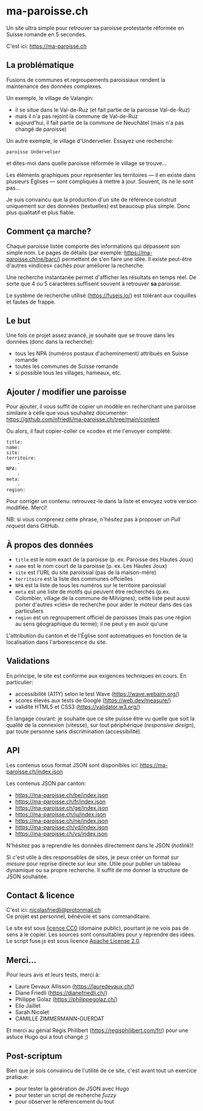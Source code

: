 # ma-paroisse.ch

Un site ultra simple pour retrouver sa paroisse protestante réformée en Suisse romande en 5 secondes.

C'est ici: https://ma-paroisse.ch

## La problématique

Fusions de communes et regroupements paroissiaux rendent la maintenance des données complexes.

Un exemple, le village de Valangin:

- il se situe dans le Val-de-Ruz (et fait partie de la paroisse Val-de-Ruz)
- mais il n'a pas rejoint la commune de Val-de-Ruz
- aujourd'hui, il fait partie de la commune de Neuchâtel (mais n'a pas changé de paroisse)

Un autre exemple, le village d'Undervelier. Essayez une recherche:

    paroisse Undervelier

et dites-moi dans quelle paroisse réformée le village se trouve...

Les éléments graphiques pour représenter les territoires — il en existe dans plusieurs Églises — sont compliqués à mettre à jour.
Souvent, ils ne le sont pas...

Je suis convaincu que la production d'un site de référence construit uniquement sur des données (textuelles) est beaucoup plus simple. Donc plus qualitatif et plus fiable.


## Comment ça marche?

Chaque paroisse listée comporte des informations qui dépassent son simple nom. Le pages de détails (par exemple: https://ma-paroisse.ch/ne/barc/) permettent de s'en faire une idée. Il existe peut-être d'autres «indices» cachés pour améliorer la recherche.

Une recherche instantanée permet d'afficher les résultats en temps réel. De sorte que 4 ou 5 caractères suffisent souvent à retrouver **sa** paroisse.

Le système de recherche utilisé (https://fusejs.io/) est tolérant aux coquilles et fautes de frappe.

## Le but

Une fois ce projet assez avancé, je souhaite que se trouve dans les données (donc dans la recherche):

- tous les NPA (numéros postaux d'acheminement) attribués en Suisse romande
- toutes les communes de Suisse romande
- si possible tous les villages, hameaux, etc.

## Ajouter / modifier une paroisse

Pour ajouter, il vous suffit de copier un modèle en recherchant une paroisse similaire à celle que vous souhaitez documenter: https://github.com/nfriedli/ma-paroisse.ch/tree/main/content

Ou alors, il faut copier-coller ce «code» et me l'envoyer complété:

```
title: 
name: 
site: 
territoire:
    - 
NPA:
    - 
meta:
    - 
region: 
```

Pour corriger un contenu: retrouvez-le dans la liste et envoyez votre version modifiée. Merci!

NB: si vous comprenez cette phrase, n'hésitez pas à proposer un *Pull request* dans GitHub.

## À propos des données

- `title` est le nom exact de la paroisse (p. ex. Paroisse des Hautes Joux)
- `name` est le nom court de la paroisse  (p. ex. Les Hautes Joux)
- `site` est l'URL du site paroissial (pas de la maison-mère)
- `territoire` est la liste des communes offcielles
- `NPA` est la liste de tous les numéros sur le territoire paroissial
- `meta` est une liste de motifs qui peuvent être recherchés (p.ex. Colombier, village de la commune de Milvignes); cette liste peut aussi porter d'autres «clés» de recherche pour aider le moteur dans des cas particuliers
- `region` est un regroupement officiel de paroisses (mais pas une région au sens géographique du terme); il ne peut y en avoir qu'une

L'attribution du canton et de l'Église sont automatiques en fonction de la localisation dans l'arborescence du site.

## Validations

En principe, le site est conforme aux exigences techniques en cours. En particulier:

- accessibilité (A11Y) selon le test Wave (https://wave.webaim.org/)
- scores élevés aux tests de Google (https://web.dev/measure/)
- validité HTML5 et CSS3 (https://validator.w3.org/)

En langage courant: je souhaite que ce site puisse être vu quelle que soit la qualité de la connexion (vitesse), sur tout périphérique (*responsive design*), par toute personne sans discrimination (accessibilité).

## API

Les contenus sous format JSON sont disponibles ici: https://ma-paroisse.ch/index.json

Les contenus JSON par canton:

- https://ma-paroisse.ch/be/index.json
- https://ma-paroisse.ch/fr/index.json
- https://ma-paroisse.ch/ge/index.json
- https://ma-paroisse.ch/ju/index.json
- https://ma-paroisse.ch/ne/index.json
- https://ma-paroisse.ch/vd/index.json
- https://ma-paroisse.ch/vs/index.json

N'hésitez pas à reprendre les données directement dans le JSON (*hotlink*)!

Si c'est utile à des responsables de sites, je peux créer un format *sur mesure* pour reprise directe sur leur site. Utile pour publier un tableau dynamique ou sa propre recherche. Il suffit de me donner la structure de JSON souhaitée.

## Contact & licence

C'est ici: nicolasfriedli@protonmail.ch  
Ce projet est personnel, bénévole et sans commanditaire.

Le site est sous [licence CC0](https://creativecommons.org/publicdomain/zero/1.0/deed.fr) (domaine public), pourtant je ne vois pas de sens à le copier. Les sources sont consultables pour y reprendre des idées. Le script fuse.js est sous licence [Apache License 2.0](https://github.com/krisk/Fuse/blob/master/LICENSE).

## Merci...

Pour leurs avis et leurs tests, merci à:

- Laure Devaux Allisson (https://lauredevaux.ch/)
- Diane Friedli (https://dianefriedli.ch/)
- Philippe Golaz (https://philippegolaz.ch/)
- Elio Jaillet
- Sarah Nicolet
- CAMILLE ZIMMERMANN-GUERDAT

Et merci au génial Régis Philibert (https://regisphilibert.com/fr/) pour une astuce Hugo qui a tout changé ;)

## Post-scriptum

Bien que je sois convaincu de l'utilité de ce site, c'est avant tout un exercice pratique:

- pour tester la génération de JSON avec Hugo
- pour tester un script de recherche *fuzzy*
- pour observer le référencement du tout
